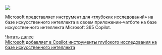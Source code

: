 <!--2025-03-26 12:20:45-->
<div class="yb">
  <div class="rss smaller1 habr"><img src="https://habrastorage.org/getpro/habr/upload_files/793/d53/ce8/793d53ce8ad8546a7499b1a87eccc963.png" /><p>Microsoft представляет инструмент для «глубоких исследований» на базе искусственного интеллекта в своем приложении-чатботе на базе искусственного интеллекта Microsoft 365 Copilot.</p> <a href="https://habr.com/ru/articles/894596/#habracut">Читать далее</a> <br><a class="light" href="https://habr.com/ru/companies/bothub/news/894596/?utm_source=habrahabr&utm_medium=rss&utm_campaign=894596">Microsoft добавляет в Copilot инструменты глубокого исследования на базе искусственного интеллекта</a></div>
</div>
